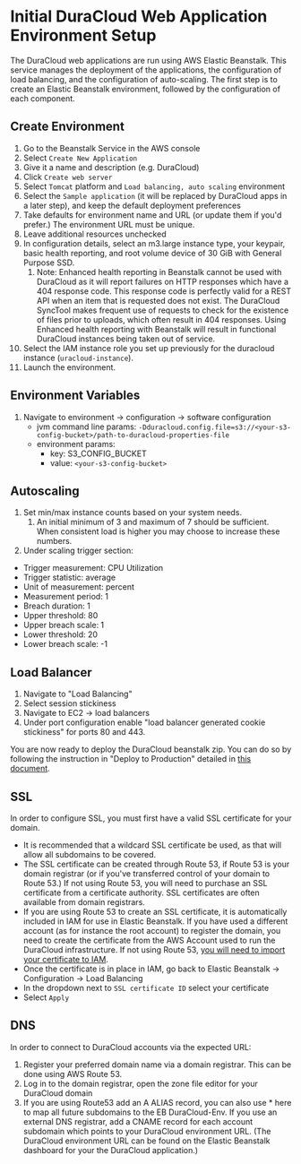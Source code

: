 # Initial DuraCloud Web Application Environment Setup

The DuraCloud web applications are run using AWS Elastic Beanstalk. This service manages the deployment of the applications, the configuration of load balancing, and the configuration of auto-scaling. The first step is to create an Elastic Beanstalk environment, followed by the configuration of each component.

## Create Environment

1. Go to the Beanstalk Service in the AWS console
2. Select `Create New Application`
3. Give it a name and description (e.g. DuraCloud)
4. Click `Create web server`
5. Select `Tomcat` platform and `Load balancing, auto scaling` environment
6. Select the `Sample application` (it will be replaced by DuraCloud apps in a later step), and keep the default deployment preferences
7. Take defaults for environment name and URL (or update them if you'd prefer.) The environment URL must be unique.
8. Leave additional resources unchecked
9. In configuration details, select an m3.large instance type, your keypair, 
   basic health reporting, and root volume device of 30 GiB with General Purpose SSD.
   1. Note: Enhanced health reporting in Beanstalk cannot be used with DuraCloud as it will report failures on HTTP 
   responses which have a 404 response code. This response code is perfectly valid for a REST API when an item that is requested does not exist. The DuraCloud SyncTool makes frequent use of requests to check for the existence of files prior to uploads, which often result in 404 responses. Using Enhanced health reporting with Beanstalk will result in functional DuraCloud instances being taken out of service.
7. Select the IAM instance role you set up previously for the duracloud instance (`uracloud-instance`).
8. Launch the environment.

## Environment Variables
1. Navigate to environment -> configuration -> software configuration
    * jvm command line params:
      ```-Dduracloud.config.file=s3://<your-s3-config-bucket>/path-to-duracloud-properties-file```
    * environment params:
       * key: S3_CONFIG_BUCKET
       * value: ```<your-s3-config-bucket>```

## Autoscaling
1. Set min/max instance counts based on your system needs.
   1. An initial minimum of 3 and maximum of 7 should be sufficient. When consistent load is higher you may choose to increase these numbers.
2. Under scaling trigger section:
  * Trigger measurement: CPU Utilization
  * Trigger statistic: average
  * Unit of measurement: percent
  * Measurement period: 1
  * Breach duration: 1
  * Upper threshold: 80
  * Upper breach scale: 1
  * Lower threshold: 20
  * Lower breach scale: -1

## Load Balancer
1. Navigate to "Load Balancing"
2. Select session stickiness
3. Navigate to EC2 -> load balancers
4. Under port configuration enable "load balancer generated cookie stickiness" for ports 80 and 443.

You are now ready to deploy the DuraCloud beanstalk zip. You can do so by following the instruction in "Deploy to Production" detailed in [this document](release-new-version.md).

## SSL

In order to configure SSL, you must first have a valid SSL certificate for your domain.

* It is recommended that a wildcard SSL certificate be used, as that will allow all subdomains to be covered.
* The SSL certificate can be created through Route 53, if Route 53 is your domain registrar (or if you've transferred control of your domain to Route 53.) If not using Route 53, you will need to purchase an SSL certificate from a certificate authority. SSL certificates are often available from domain registrars.
* If you are using Route 53 to create an SSL certificate, it is automatically included in IAM for use in Elastic Beanstalk. If you have used a different account (as for instance the root account) to register the domain, you need to create the certificate from the AWS Account used to run the DuraCloud infrastructure. If not using Route 53, [you will need to import your certificate to IAM](http://docs.aws.amazon.com/elasticbeanstalk/latest/dg/configuring-https-ssl-upload.html).
* Once the certificate is in place in IAM, go back to Elastic Beanstalk -> Configuration -> Load Balancing
* In the dropdown next to `SSL certificate ID` select your certificate
* Select `Apply`

## DNS

In order to connect to DuraCloud accounts via the expected URL:

1. Register your preferred domain name via a domain registrar. This can be done using AWS Route 53.
2. Log in to the domain registrar, open the zone file editor for your DuraCloud domain
3. If you are using Route53 add an A ALIAS record, you can also use * here to map all future subdomains to the EB DuraCloud-Env. If you use an external DNS registrar, add a CNAME record for each account subdomain which points to your DuraCloud environment URL. (The DuraCloud environment URL can be found on the Elastic Beanstalk dashboard for your the DuraCloud application.)
